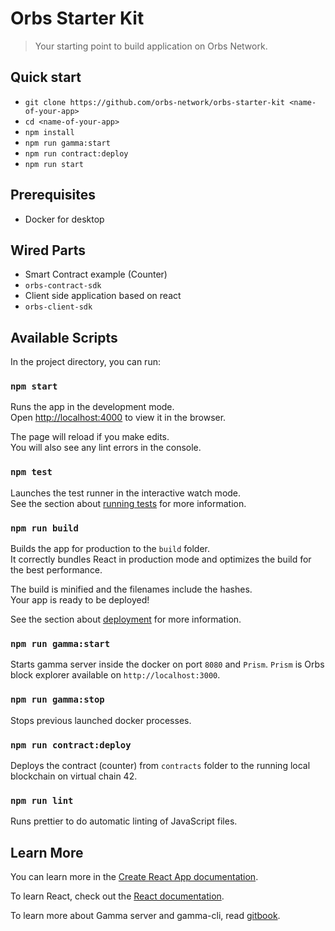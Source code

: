 # Orbs Starter Kit
> Your starting point to build application on Orbs Network.

## Quick start
* `git clone https://github.com/orbs-network/orbs-starter-kit <name-of-your-app>`
* `cd <name-of-your-app>`
* `npm install`
* `npm run gamma:start`
* `npm run contract:deploy`
* `npm run start`

## Prerequisites
* Docker for desktop

## Wired Parts
* Smart Contract example (Counter)
* `orbs-contract-sdk`
* Client side application based on react
* `orbs-client-sdk`

## Available Scripts

In the project directory, you can run:

### `npm start`

Runs the app in the development mode.<br>
Open [http://localhost:4000](http://localhost:4000) to view it in the browser.

The page will reload if you make edits.<br>
You will also see any lint errors in the console.

### `npm test`

Launches the test runner in the interactive watch mode.<br>
See the section about [running tests](https://facebook.github.io/create-react-app/docs/running-tests) for more information.

### `npm run build`

Builds the app for production to the `build` folder.<br>
It correctly bundles React in production mode and optimizes the build for the best performance.

The build is minified and the filenames include the hashes.<br>
Your app is ready to be deployed!

See the section about [deployment](https://facebook.github.io/create-react-app/docs/deployment) for more information.

### `npm run gamma:start`

Starts gamma server inside the docker on port `8080` and `Prism`. `Prism` is Orbs block explorer available on `http://localhost:3000`.

### `npm run gamma:stop`

Stops previous launched docker processes.

### `npm run contract:deploy`

Deploys the contract (counter) from `contracts` folder to the running local blockchain on virtual chain 42.

### `npm run lint`

Runs prettier to do automatic linting of JavaScript files.

## Learn More

You can learn more in the [Create React App documentation](https://facebook.github.io/create-react-app/docs/getting-started).

To learn React, check out the [React documentation](https://reactjs.org/).

To learn more about Gamma server and gamma-cli, read [gitbook](https://orbs.gitbook.io/contract-sdk).
